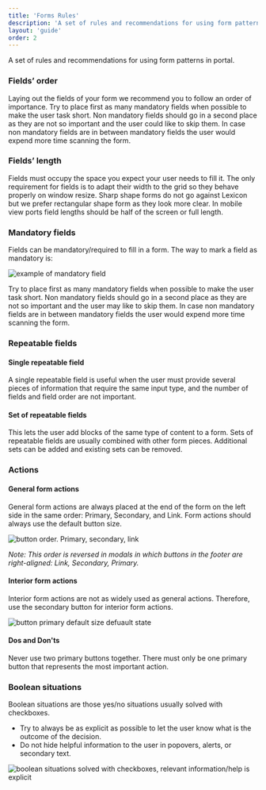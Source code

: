 ```yaml
---
title: 'Forms Rules'
description: 'A set of rules and recommendations for using form patterns in portal.'
layout: 'guide'
order: 2
---
```


<div class="page-description">A set of rules and recommendations for using form patterns in portal.</div>

### Fields’ order

Laying out the fields of your form we recommend you to follow an order of importance. Try to place first as many mandatory fields when possible to make the user task short. Non mandatory fields should go in a second place as they are not so important and the user could like to skip them. In case non mandatory fields are in between mandatory fields the user would expend more time scanning the form.

### Fields’ length

Fields must occupy the space you expect your user needs to fill it. The only requirement for fields is to adapt their width to the grid so they behave properly on window resize. Sharp shape forms do not go against Lexicon but we prefer rectangular shape form as they look more clear.
In mobile view ports field lengths should be half of the screen or full length.

### Mandatory fields

Fields can be mandatory/required to fill in a form. The way to mark a field as mandatory is:

![example of mandatory field](/lexicon/images/InputMandatory.jpg)

Try to place first as many mandatory fields when possible to make the user task short. Non mandatory fields should go in a second place as they are not so important and the user may like to skip them. In case non mandatory fields are in between mandatory fields the user would expend more time scanning the form.

### Repeatable fields

#### Single repeatable field

A single repeatable field is useful when the user must provide several pieces of information that require the same input type, and the number of fields and field order are not important.

#### Set of repeatable fields

This lets the user add blocks of the same type of content to a form. Sets of repeatable fields are usually combined with other form pieces. Additional sets can be added and existing sets can be removed.

### Actions

#### General form actions

General form actions are always placed at the end of the form on the left side in the same order: Primary, Secondary, and Link. Form actions should always use the default button size.

![button order. Primary, secondary, link](/lexicon/images/ButtonOrder.jpg)

_Note: This order is reversed in modals in which buttons in the footer are right-aligned: Link, Secondary, Primary._

#### Interior form actions

Interior form actions are not as widely used as general actions. Therefore, use the secondary button for interior form actions.

![button primary default size defuault state](/lexicon/images/ButtonIconSecondary.jpg)

#### Dos and Don'ts

Never use two primary buttons together. There must only be one primary button that represents the most important action.

<!--
<div class="row">
	<div class="dodont col-lg">
		<img class="do" src="/lexicon/images/FormButtonPrimaryDo.jpg" alt="Two butons, primary and secondary.">
		<p class="do">Do</p>
	</div>
	<div class="dodont col-lg">
		<img class="dont" src="/lexicon/images/FormButtonPrimaryDont.jpg" alt="Two butons, both primary">
		<p class="dont">Don't</p>
	</div>
</div>

Always use concrete words, rather than general words such as "Ok".

<div class="row">
	<div class="dodont col-lg">
		<img class="do" src="/lexicon/images/FormButtonPrimaryTextDo.jpg" alt="Primary button with text Done">
		<p class="do">Do</p>
	</div>
	<div class="dodont col-lg">
		<img class="dont" src="/lexicon/images/FormButtonPrimaryTextDont.jpg" alt="Primary button with text Ok">
		<p class="dont">Don't</p>
	</div>
</div> -->

### Boolean situations

Boolean situations are those yes/no situations usually solved with checkboxes.

-   Try to always be as explicit as possible to let the user know what is the outcome of the decision.
-   Do not hide helpful information to the user in popovers, alerts, or secondary text.

![boolean situations solved with checkboxes, relevant information/help is explicit](/lexicon/images/FormBooleanSituations.jpg)
